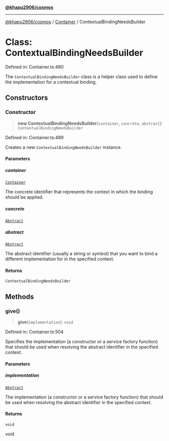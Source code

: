 [**@khapu2906/cosmos**](../../README.md)

***

[@khapu2906/cosmos](../../modules.md) / [Container](../README.md) / ContextualBindingNeedsBuilder

# Class: ContextualBindingNeedsBuilder

Defined in: Container.ts:480

The `ContextualBindingNeedsBuilder` class is a helper class used to define the
implementation for a contextual binding.

## Constructors

### Constructor

> **new ContextualBindingNeedsBuilder**(`container`, `concrete`, `abstract`): `ContextualBindingNeedsBuilder`

Defined in: Container.ts:489

Creates a new `ContextualBindingNeedsBuilder` instance.

#### Parameters

##### container

[`Container`](Container.md)

The concrete identifier that represents the context in which the
                binding should be applied.

##### concrete

[`Abstract`](../type-aliases/Abstract.md)

##### abstract

[`Abstract`](../type-aliases/Abstract.md)

The abstract identifier (usually a string or symbol) that you want to
                bind a different implementation for in the specified context.

#### Returns

`ContextualBindingNeedsBuilder`

## Methods

### give()

> **give**(`implementation`): `void`

Defined in: Container.ts:504

Specifies the implementation (a constructor or a service factory function) that
should be used when resolving the abstract identifier in the specified context.

#### Parameters

##### implementation

[`Abstract`](../type-aliases/Abstract.md)

The implementation (a constructor or a service factory function)
                     that should be used when resolving the abstract identifier in the
                     specified context.

#### Returns

`void`

void

